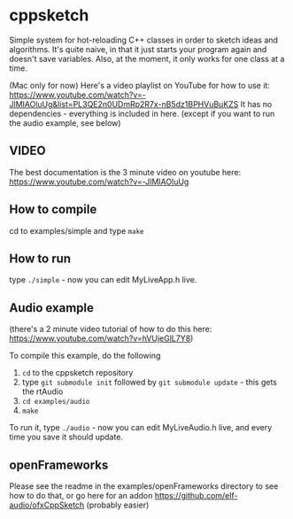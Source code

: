 # cppsketch
Simple system for hot-reloading C++ classes in order to sketch ideas and algorithms. It's quite naive, in that it just starts your program again and doesn't save variables. Also, at the moment, it only works for one class at a time.

(Mac only for now)
Here's a video playlist on YouTube for how to use it: https://www.youtube.com/watch?v=-JlMIAOluUg&list=PL3QE2n0UDmRp2R7x-nB5dz1BPHVuBuKZS
It has no dependencies - everything is included in here. (except if you want to run the audio example, see below)

## VIDEO

The best documentation is the 3 minute video on youtube here: https://www.youtube.com/watch?v=-JlMIAOluUg

## How to compile
cd to examples/simple and type `make`

## How to run
type `./simple` - now you can edit MyLiveApp.h live.


## Audio example
(there's a 2 minute video tutorial of how to do this here: https://www.youtube.com/watch?v=hVUjeGlL7Y8)

To compile this example, do the following

1. `cd` to the cppsketch repository
2. type `git submodule init` followed by `git submodule update` - this gets the rtAudio
3. `cd examples/audio`
4. `make`

To run it, type `./audio` - now you can edit MyLiveAudio.h live, and every time you save it should update.

## openFrameworks
Please see the readme in the examples/openFrameworks directory to see how to do that, or go here for an addon https://github.com/elf-audio/ofxCppSketch (probably easier)

